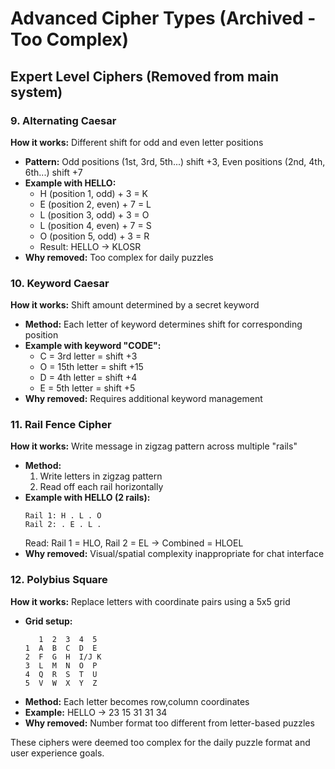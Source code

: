 # Advanced Cipher Types (Archived - Too Complex)

## Expert Level Ciphers (Removed from main system)

### **9. Alternating Caesar**
**How it works:** Different shift for odd and even letter positions
- **Pattern:** Odd positions (1st, 3rd, 5th...) shift +3, Even positions (2nd, 4th, 6th...) shift +7
- **Example with HELLO:**
  - H (position 1, odd) + 3 = K
  - E (position 2, even) + 7 = L
  - L (position 3, odd) + 3 = O
  - L (position 4, even) + 7 = S
  - O (position 5, odd) + 3 = R
  - Result: HELLO → KLOSR
- **Why removed:** Too complex for daily puzzles

### **10. Keyword Caesar**
**How it works:** Shift amount determined by a secret keyword
- **Method:** Each letter of keyword determines shift for corresponding position
- **Example with keyword "CODE":**
  - C = 3rd letter = shift +3
  - O = 15th letter = shift +15
  - D = 4th letter = shift +4
  - E = 5th letter = shift +5
- **Why removed:** Requires additional keyword management

### **11. Rail Fence Cipher**
**How it works:** Write message in zigzag pattern across multiple "rails"
- **Method:** 
  1. Write letters in zigzag pattern
  2. Read off each rail horizontally
- **Example with HELLO (2 rails):**
  ```
  Rail 1: H . L . O
  Rail 2: . E . L .
  ```
  Read: Rail 1 = HLO, Rail 2 = EL → Combined = HLOEL
- **Why removed:** Visual/spatial complexity inappropriate for chat interface

### **12. Polybius Square**
**How it works:** Replace letters with coordinate pairs using a 5x5 grid
- **Grid setup:**
  ```
     1  2  3  4  5
  1  A  B  C  D  E
  2  F  G  H  I/J K
  3  L  M  N  O  P
  4  Q  R  S  T  U
  5  V  W  X  Y  Z
  ```
- **Method:** Each letter becomes row,column coordinates
- **Example:** HELLO → 23 15 31 31 34
- **Why removed:** Number format too different from letter-based puzzles

These ciphers were deemed too complex for the daily puzzle format and user experience goals.